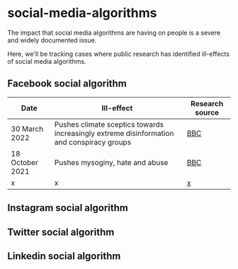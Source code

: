 # social-media-algorithms

The impact that social media algorithms are having on people is a severe and widely documented issue. 

Here, we'll be tracking cases where public research has identified ill-effects of social media algorithms. 



## Facebook social algorithm

| Date | Ill-effect | Research source |
|---|---|---|
| 30 March 2022 | Pushes climate sceptics towards increasingly extreme disinformation and conspiracy groups | [BBC](https://www.bbc.com/news/technology-60905348)  | 
| 18 October 2021 | Pushes mysoginy, hate and abuse | [BBC](https://www.bbc.com/news/uk-58924168)  |
| x | x | [x](x)  |


##  Instagram social algorithm


##  Twitter social algorithm


##  Linkedin social algorithm


